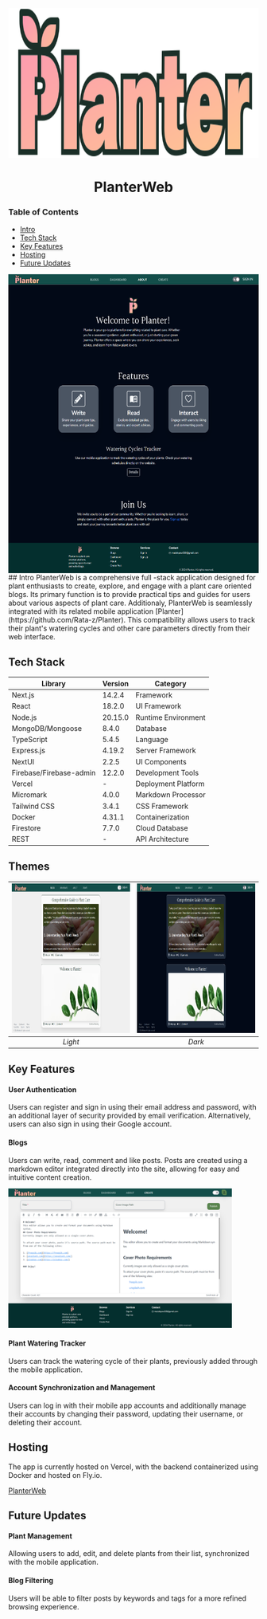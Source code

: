 <div align="center">
  <img src="client/src/assets/icons/logoLong.svg" alt="Logo" width="800" height="300" />
  <h1> PlanterWeb </h1>
</div>


### Table of Contents
* [Intro](#intro)
* [Tech Stack](#tech-stack)
* [Key Features](#key-features)
* [Hosting](#hosting)
* [Future Updates](#future-updates)


 <img align="center" alt="about page" src="/client/src/assets/demo/about.png" width="600" height="600"/>
## Intro
PlanterWeb is a comprehensive full -stack application designed for plant enthusiasts to create, explore, and engage with a plant care oriented blogs. Its primary function is to provide practical tips and guides for users about various aspects of plant care. Additionaly, PlanterWeb is seamlessly integrated with its related mobile application [Planter](https://github.com/Rata-z/Planter). This compatibility allows users to track their plant's watering cycles and other care parameters directly from their web interface. 



## Tech Stack
| Library                                    | Version    | Category             |
|--------------------------------------------|------------|----------------------|
| Next.js                                    | 14.2.4     | Framework            |
| React                                      | 18.2.0     | UI Framework         |
| Node.js                                    | 20.15.0    | Runtime Environment  |
| MongoDB/Mongoose                           | 8.4.0      | Database             |
| TypeScript                                 | 5.4.5      | Language             |
| Express.js                                 | 4.19.2     | Server Framework     |
| NextUI                                     | 2.2.5      | UI Components        |
| Firebase/Firebase-admin                    | 12.2.0     | Development Tools    |
| Vercel                                     |  -         | Deployment Platform  |
| Micromark                                  | 4.0.0      | Markdown Processor   |
| Tailwind CSS                               | 3.4.1      | CSS Framework        |
| Docker                                     | 4.31.1     | Containerization     |
| Firestore                                  | 7.7.0      | Cloud Database       |
| REST                                       | -          | API Architecture     |

## Themes

 | <img alt="Light Theme" src="/client/src/assets/demo/light.png" width="420" height="300"/> | <img alt="Dark Theme" src="/client/src/assets/demo/dark.png" width="420" height="300"/>|
 |:--:|:--: | 
| *Light*|*Dark* |



## Key Features
#### User Authentication
Users can register and sign in using their email address and password, with an additional layer of security provided by email verification.
Alternatively, users can also sign in using their Google account.

 
#### Blogs
Users can write, read, comment and like posts. Posts are created using a markdown editor integrated directly into the site, allowing for easy and intuitive content creation.

 <img alt="Blog Markdown" src="/client/src/assets/demo/editor.png" width="450" height="280"/>

#### Plant Watering Tracker
Users can track the watering cycle of their plants, previously added through the mobile application.

#### Account Synchronization and Management
Users can log in with their mobile app accounts and additionally manage their accounts by changing their password, updating their username, or deleting their account.

## Hosting
The app is currently hosted on Vercel, with the backend containerized using Docker and hosted on Fly.io.

[PlanterWeb](https://planter-web.vercel.app/)

## Future Updates
#### Plant Management
Allowing users to add, edit, and delete plants from their list, synchronized with the mobile application.

#### Blog Filtering
Users will be able to filter posts by keywords and tags for a more refined browsing experience.

